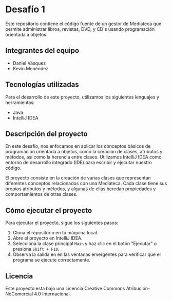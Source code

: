 # Desafío 1

Este repositorio contiene el código fuente de un gestor de Mediateca que permite administrar libros, revistas, DVD, y CD's usando programación orientada a objetos.

## Integrantes del equipo

- Daniel Vásquez
- Kevin Menéndez

## Tecnologías utilizadas

Para el desarrollo de este proyecto, utilizamos los siguientes lenguajes y herramientas:

- Java
- IntelliJ IDEA

## Descripción del proyecto

En este desafío, nos enfocamos en aplicar los conceptos básicos de programación orientada a objetos, como la creación de clases, atributos y métodos, así como la herencia entre clases. Utilizamos IntelliJ IDEA como entorno de desarrollo integrado (IDE) para escribir y ejecutar nuestro código.

El proyecto consiste en la creación de varias clases que representan diferentes conceptos relacionados con una Mediateca. Cada clase tiene sus propios atributos y métodos, y algunas de ellas heredan propiedades y comportamientos de otras clases.

## Cómo ejecutar el proyecto

Para ejecutar el proyecto, sigue los siguientes pasos:

1. Clona el repositorio en tu máquina local.
2. Abre el proyecto en IntelliJ IDEA.
3. Selecciona la clase principal `Main` y haz clic en el botón "Ejecutar" o presiona `Shift + F10`.
4. Observa la salida en en las ventanas emergentes para verificar que el programa se ejecute correctamente.

## Licencia

Este proyecto esta bajo una Licencia Creative Commons Atribución-NoComercial 4.0 Internacional.
